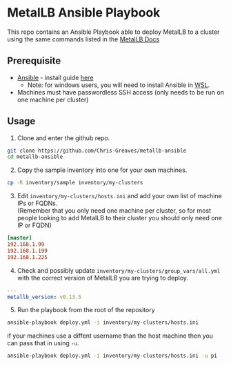 # MetalLB Ansible Playbook

This repo contains an Ansible Playbook able to deploy MetalLB to a cluster using the same commands listed in the [MetalLB Docs](https://metallb.universe.tf/installation/)

## Prerequisite

- [Ansible](https://www.ansible.com/) - install guide [here](https://docs.ansible.com/ansible/latest/installation_guide/intro_installation.html)
    - Note: for windows users, you will need to install Ansible in [WSL](https://learn.microsoft.com/en-us/windows/wsl/about).
- Machines must have passwordless SSH access (only needs to be run on one machine per cluster)

## Usage

1. Clone and enter the github repo.

```bash
git clone https://github.com/Chris-Greaves/metallb-ansible
cd metallb-ansible
```

2. Copy the sample inventory into one for your own machines.

```bash
cp -R inventory/sample inventory/my-clusters
```

3. Edit `inventory/my-clusters/hosts.ini` and add your own list of machine IPs or FQDNs.  
(Remember that you only need one machine per cluster, so for most people looking to add MetalLB to their cluster you should only need one IP or FQDN)

```ini
[master]
192.168.1.99
192.168.1.199
192.168.1.225
```

4. Check and possibly update `inventory/my-clusters/group_vars/all.yml` with the correct version of MetalLB you are trying to deploy.

```yaml
---
metallb_version: v0.13.5
```

5. Run the playbook from the root of the repository

```bash
ansible-playbook deploy.yml -i inventory/my-clusters/hosts.ini
```

if your machines use a diffent username than the host machine then you can pass that in using `-u`.

```bash
ansible-playbook deploy.yml -i inventory/my-clusters/hosts.ini -u pi
```